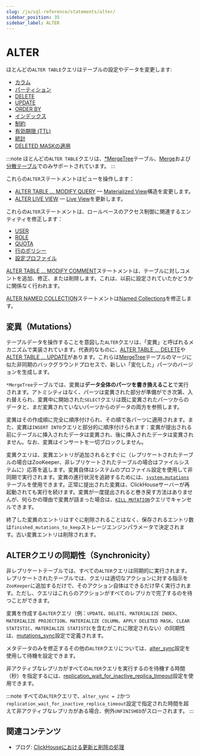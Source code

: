 ```yaml
---
slug: /ja/sql-reference/statements/alter/
sidebar_position: 35
sidebar_label: ALTER
---
```


# ALTER

ほとんどの`ALTER TABLE`クエリはテーブルの設定やデータを変更します:

- [カラム](/docs/ja/sql-reference/statements/alter/column.md)
- [パーティション](/docs/ja/sql-reference/statements/alter/partition.md)
- [DELETE](/docs/ja/sql-reference/statements/alter/delete.md)
- [UPDATE](/docs/ja/sql-reference/statements/alter/update.md)
- [ORDER BY](/docs/ja/sql-reference/statements/alter/order-by.md)
- [インデックス](/docs/ja/sql-reference/statements/alter/skipping-index.md)
- [制約](/docs/ja/sql-reference/statements/alter/constraint.md)
- [有効期限 (TTL)](/docs/ja/sql-reference/statements/alter/ttl.md)
- [統計](/docs/ja/sql-reference/statements/alter/statistics.md)
- [DELETED MASKの適用](/docs/ja/sql-reference/statements/alter/apply-deleted-mask.md)

:::note
ほとんどの`ALTER TABLE`クエリは、[\*MergeTree](/docs/ja/engines/table-engines/mergetree-family/index.md)テーブル、[Merge](/docs/ja/engines/table-engines/special/merge.md)および[分散テーブル](/docs/ja/engines/table-engines/special/distributed.md)でのみサポートされています。
:::

これらの`ALTER`ステートメントはビューを操作します：

- [ALTER TABLE ... MODIFY QUERY](/docs/ja/sql-reference/statements/alter/view.md) — [Materialized View](/docs/ja/sql-reference/statements/create/view.md/#materialized)構造を変更します。
- [ALTER LIVE VIEW](/docs/ja/sql-reference/statements/alter/view.md/#alter-live-view) — [Live View](/docs/ja/sql-reference/statements/create/view.md/#live-view)を更新します。

これらの`ALTER`ステートメントは、ロールベースのアクセス制御に関連するエンティティを修正します：

- [USER](/docs/ja/sql-reference/statements/alter/user.md)
- [ROLE](/docs/ja/sql-reference/statements/alter/role.md)
- [QUOTA](/docs/ja/sql-reference/statements/alter/quota.md)
- [行のポリシー](/docs/ja/sql-reference/statements/alter/row-policy.md)
- [設定プロファイル](/docs/ja/sql-reference/statements/alter/settings-profile.md)

[ALTER TABLE ... MODIFY COMMENT](/docs/ja/sql-reference/statements/alter/comment.md)ステートメントは、テーブルに対しコメントを追加、修正、または削除します。これは、以前に設定されていたかどうかに関係なく行われます。

[ALTER NAMED COLLECTION](/docs/ja/sql-reference/statements/alter/named-collection.md)ステートメントは[Named Collections](/docs/ja/operations/named-collections.md)を修正します。

## 変異（Mutations）

テーブルデータを操作することを意図した`ALTER`クエリは、「変異」と呼ばれるメカニズムで実装されています。代表的なものに、[ALTER TABLE ... DELETE](/docs/ja/sql-reference/statements/alter/delete.md)や[ALTER TABLE ... UPDATE](/docs/ja/sql-reference/statements/alter/update.md)があります。これらは[MergeTree](/docs/ja/engines/table-engines/mergetree-family/index.md)テーブルのマージに似た非同期のバックグラウンドプロセスで、新しい「変化した」パーツのバージョンを生成します。

`*MergeTree`テーブルでは、変異は**データ全体のパーツを書き換えること**で実行されます。アトミシティはなく、パーツは変異された部分が準備ができ次第、入れ替えられ、変異中に開始された`SELECT`クエリは既に変異されたパーツからのデータと、まだ変異されていないパーツからのデータの両方を参照します。

変異はその作成順に完全に順序付けられ、その順で各パーツに適用されます。また、変異は`INSERT INTO`クエリと部分的に順序付けられます：変異が提出される前にテーブルに挿入されたデータは変異され、後に挿入されたデータは変異されません。なお、変異はインサートを一切ブロックしません。

変異クエリは、変異エントリが追加されるとすぐに（レプリケートされたテーブルの場合はZooKeeper、非レプリケートされたテーブルの場合はファイルシステムに）応答を返します。変異自体はシステムのプロファイル設定を使用して非同期で実行されます。変異の進行状況を追跡するためには、[`system.mutations`](/docs/ja/operations/system-tables/mutations.md/#system_tables-mutations)テーブルを使用できます。正常に提出された変異は、ClickHouseサーバーが再起動されても実行を続けます。変異が一度提出されると巻き戻す方法はありませんが、何らかの理由で変異が詰まった場合は、[`KILL MUTATION`](/docs/ja/sql-reference/statements/kill.md/#kill-mutation)クエリでキャンセルできます。

終了した変異のエントリはすぐに削除されることはなく、保存されるエントリ数は`finished_mutations_to_keep`ストレージエンジンパラメータで決定されます。古い変異エントリは削除されます。

## ALTERクエリの同期性（Synchronicity）

非レプリケートテーブルでは、すべての`ALTER`クエリは同期的に実行されます。レプリケートされたテーブルでは、クエリは適切なアクションに対する指示を`ZooKeeper`に追加するだけで、そのアクション自体はできるだけ早く実行されます。ただし、クエリはこれらのアクションがすべてのレプリカで完了するのを待つことができます。

変異を作成する`ALTER`クエリ（例：`UPDATE`、`DELETE`、`MATERIALIZE INDEX`、`MATERIALIZE PROJECTION`、`MATERIALIZE COLUMN`、`APPLY DELETED MASK`、`CLEAR STATISTIC`、`MATERIALIZE STATISTIC`を含むがこれに限定されない）の同期性は、[mutations_sync](/docs/ja/operations/settings/settings.md/#mutations_sync)設定で定義されます。

メタデータのみを修正するその他の`ALTER`クエリについては、[alter_sync](/docs/ja/operations/settings/settings.md/#alter-sync)設定を使用して待機を設定できます。

非アクティブなレプリカがすべての`ALTER`クエリを実行するのを待機する時間（秒）を指定するには、[replication_wait_for_inactive_replica_timeout](/docs/ja/operations/settings/settings.md/#replication-wait-for-inactive-replica-timeout)設定を使用できます。

:::note
すべての`ALTER`クエリで、`alter_sync = 2`かつ`replication_wait_for_inactive_replica_timeout`設定で指定された時間を超えて非アクティブなレプリカがある場合、例外`UNFINISHED`がスローされます。
:::

## 関連コンテンツ

- ブログ: [ClickHouseにおける更新と削除の処理](https://clickhouse.com/blog/handling-updates-and-deletes-in-clickhouse)
